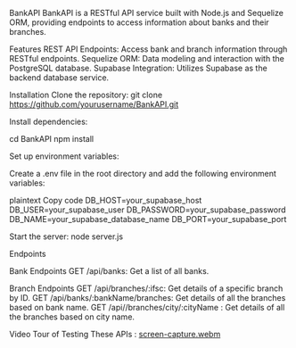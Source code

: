 BankAPI
BankAPI is a RESTful API service built with Node.js and Sequelize ORM, providing endpoints to access information about banks and their branches.

Features
REST API Endpoints: Access bank and branch information through RESTful endpoints.
Sequelize ORM: Data modeling and interaction with the PostgreSQL database.
Supabase Integration: Utilizes Supabase as the backend database service.

Installation
Clone the repository: git clone https://github.com/yourusername/BankAPI.git

Install dependencies:

cd BankAPI
npm install

Set up environment variables:

Create a .env file in the root directory and add the following environment variables:

plaintext
Copy code
DB_HOST=your_supabase_host
DB_USER=your_supabase_user
DB_PASSWORD=your_supabase_password
DB_NAME=your_supabase_database_name
DB_PORT=your_supabase_port

Start the server: node server.js

Endpoints

Bank Endpoints
GET /api/banks: Get a list of all banks.


Branch Endpoints
GET /api/branches/:ifsc: Get details of a specific branch by ID.
GET /api/banks/:bankName/branches: Get details of all the branches based on bank name. 
GET /api//branches/city/:cityName : Get details of all the branches based on city name. 

Video Tour of Testing These APIs : 
[screen-capture.webm](https://github.com/Dash10107/BankAPI/assets/97282628/3248b894-2a46-446f-9259-2bee2317c7de)
